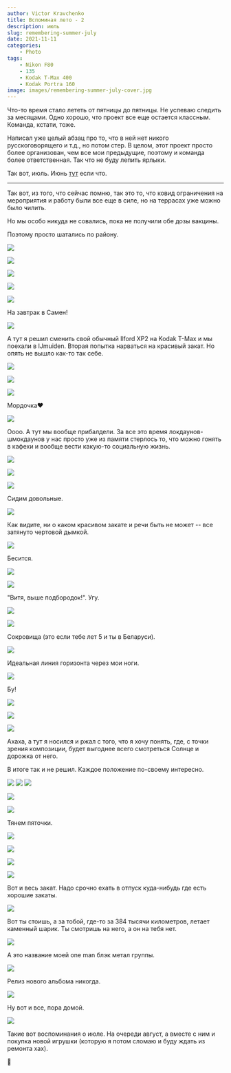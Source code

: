 ```yaml
---
author: Victor Kravchenko
title: Вспоминая лето - 2
description: июль
slug: remembering-summer-july
date: 2021-11-11
categories:
    - Photo
tags:
    - Nikon F80
    - 135
    - Kodak T-Max 400
    - Kodak Portra 160
image: images/remembering-summer-july-cover.jpg
---
```


Что-то время стало лететь от пятницы до пятницы. Не успеваю следить за месяцами. Одно хорошо, что проект все еще остается классным. Команда, кстати, тоже.

Написал уже целый абзац про то, что в ней нет никого русскоговорящего и т.д., но потом стер. В целом, этот проект просто более организован, чем все мои предыдущие, поэтому и команда более ответственная. Так что не буду лепить ярлыки.

Так вот, июль. Июнь [тут](../remembering-summer/) если что.

---

Так вот, из того, что сейчас помню, так это то, что ковид ограничения на мероприятия и работу были все еще в силе, но на террасах уже можно было чилить. 

Но мы особо никуда не совались, пока не получили обе дозы вакцины.

Поэтому просто шатались по району.

![](images/remembering-summer-july-00001.jpg)

![](images/remembering-summer-july-00002.jpg)

![](images/remembering-summer-july-00003.jpg)

![](images/remembering-summer-july-00004.jpg)

![](images/remembering-summer-july-00005.jpg)

На завтрак в Самен!

![](images/remembering-summer-july-00006.jpg)

А тут я решил сменить свой обычный Ilford XP2 на Kodak T-Max и мы поехали в IJmuiden. Вторая попытка нарваться на красивый закат. Но опять не вышло как-то так себе. 

![](images/remembering-summer-july-00007.jpg)

![](images/remembering-summer-july-00008.jpg)

![](images/remembering-summer-july-00009.jpg)

Мордочка❤️

![](images/remembering-summer-july-00010.jpg)

Оооо. А тут мы вообще прибалдели. За все это время локдаунов-шмокдаунов у нас просто уже из памяти стерлось то, что можно гонять в кафехи и вообще вести какую-то социальную жизнь.

![](images/remembering-summer-july-00017.jpg)

![](images/remembering-summer-july-00018.jpg)

![](images/remembering-summer-july-00019.jpg)

Сидим довольные.

![](images/remembering-summer-july-00020.jpg)

Как видите, ни о каком красивом закате и речи быть не может -- все затянуто чертовой дымкой.

![](images/remembering-summer-july-00021.jpg)

Бесится.

![](images/remembering-summer-july-00022.jpg)

![](images/remembering-summer-july-00023.jpg)

"Витя, выше подбородок!". Угу.

![](images/remembering-summer-july-00024.jpg)

![](images/remembering-summer-july-00025.jpg)

Сокровища (это если тебе лет 5 и ты в Беларуси).

![](images/remembering-summer-july-00026.jpg)

Идеальная линия горизонта через мои ноги.

![](images/remembering-summer-july-00011.jpg)

Бу!

![](images/remembering-summer-july-00012.jpg)

![](images/remembering-summer-july-00027.jpg)

![](images/remembering-summer-july-00028.jpg)

Ахаха, а тут я носился и ржал с того, что я хочу понять, где, с точки зрения композиции, будет выгоднее всего смотреться Солнце и дорожка от него. 

В итоге так и не решил. Каждое положение по-своему интересно.

![](images/remembering-summer-july-00029.jpg)
![](images/remembering-summer-july-00030.jpg)
![](images/remembering-summer-july-00031.jpg)

![](images/remembering-summer-july-00032.jpg)

![](images/remembering-summer-july-00033.jpg)

Тянем пяточки.

![](images/remembering-summer-july-00034.jpg)

![](images/remembering-summer-july-00035.jpg)

![](images/remembering-summer-july-00036.jpg)

![](images/remembering-summer-july-00037.jpg)

Вот и весь закат. Надо срочно ехать в отпуск куда-нибудь где есть хорошие закаты.

![](images/remembering-summer-july-00014.jpg)

Вот ты стоишь, а за тобой, где-то за 384 тысячи километров, летает каменный шарик. Ты смотришь на него, а он на тебя нет.

![](images/remembering-summer-july-00039.jpg)

А это название моей one man блэк метал группы.

![](images/remembering-summer-july-00015.jpg)

Релиз нового альбома никогда.

![](images/remembering-summer-july-00016.jpg)

Ну вот и все, пора домой.

![](images/remembering-summer-july-00040.jpg)

Такие вот воспоминания о июле. На очереди август, а вместе с ним и покупка новой игрушки (которую я потом сломаю и буду ждать из ремонта хах).

🐍 
